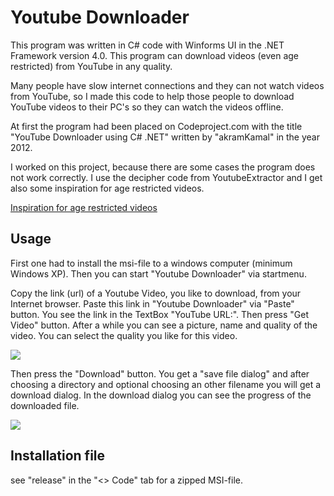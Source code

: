 # Youtube Downloader

This program was written in C# code with Winforms UI in the .NET Framework version 4.0.
This program can download videos (even age restricted) from YouTube in any quality.

Many people have slow internet connections and they can not watch videos from YouTube, so I made this code to help those people to download YouTube videos to their PC's so they can watch the videos offline.

At first the program had been placed on Codeproject.com with the title "YouTube Downloader using C# .NET" written by "akramKamal" in the year 2012.

I worked on this project, because there are some cases the program does not work correctly. I use the decipher code from YoutubeExtractor and I get also some inspiration for age restricted videos.

[Inspiration for age restricted videos](https://www.quora.com/How-can-I-make-a-YouTube-video-downloader-web-application-from-scratch)

## Usage

First one had to install the msi-file to a windows computer (minimum Windows XP).
Then you can start "Youtube Downloader" via startmenu.

Copy the link (url) of a Youtube Video, you like to download, from your Internet browser.
Paste this link in "Youtube Downloader" via "Paste" button. You see the link in the TextBox "YouTube URL:". Then press "Get Video" button. After a while you can see a picture, name and quality of the video. You can select the quality you like for  this video.

![](./Images/Mainform.jpg)

Then press the "Download" button.
You get a "save file dialog" and after choosing a directory and optional choosing an other filename you will get a download dialog.
In the download dialog you can see the progress of the downloaded file.

![](./Images/DownloadDialog.jpg)

## Installation file

see "release" in the "<> Code" tab for a zipped MSI-file.

